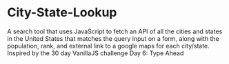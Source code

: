 # City-State-Lookup
A search tool that uses JavaScript to fetch an API of all the cities and states in the United States that matches the query input on a form, along with the population, rank, and external link to a google maps for each city/state.  Inspired by the 30 day VanillaJS challenge Day 6: Type Ahead
